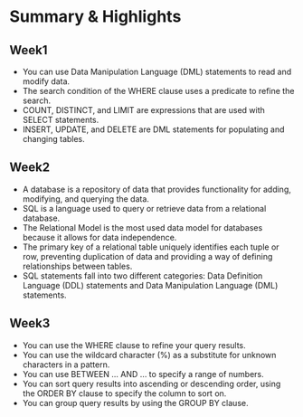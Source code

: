 # Summary & Highlights

## Week1
- You can use Data Manipulation Language (DML) statements to read and modify data. 
- The search condition of the WHERE clause uses a predicate to refine the search. 
- COUNT, DISTINCT, and LIMIT are expressions that are used with SELECT statements. 
- INSERT, UPDATE, and DELETE are DML statements for populating and changing tables.

## Week2

- A database is a repository of data that provides functionality for adding, modifying, and querying the data. 
- SQL is a language used to query or retrieve data from a relational database. 
- The Relational Model is the most used data model for databases because it allows for data independence. 
- The primary key of a relational table uniquely identifies each tuple or row, preventing duplication of data and providing a way of defining relationships between tables. 
- SQL statements fall into two different categories: Data Definition Language (DDL) statements and Data Manipulation Language (DML) statements.


## Week3
- You can use the WHERE clause to refine your query results.
- You can use the wildcard character (%) as a substitute for unknown characters in a pattern.
- You can use BETWEEN ... AND ... to specify a range of numbers.
- You can sort query results into ascending or descending order, using the ORDER BY clause to specify the column to sort on.
- You can group query results by using the GROUP BY clause. 
